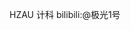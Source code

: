 HZAU 计科
bilibili:@极光1号

<!---
fh7562/fh7562 is a ✨ special ✨ repository because its `README.md` (this file) appears on your GitHub profile.
You can click the Preview link to take a look at your changes.
--->
